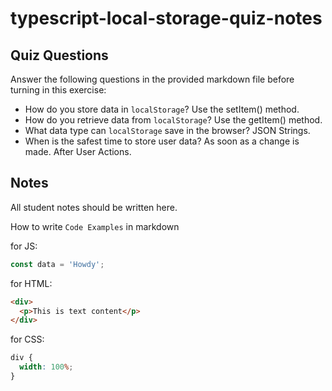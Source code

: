 # typescript-local-storage-quiz-notes

## Quiz Questions

Answer the following questions in the provided markdown file before turning in this exercise:

- How do you store data in `localStorage`?
Use the setItem() method.
- How do you retrieve data from `localStorage`?
Use the getItem() method.
- What data type can `localStorage` save in the browser?
JSON Strings.
- When is the safest time to store user data?
As soon as a change is made. After User Actions.
## Notes

All student notes should be written here.

How to write `Code Examples` in markdown

for JS:

```javascript
const data = 'Howdy';
```

for HTML:

```html
<div>
  <p>This is text content</p>
</div>
```

for CSS:

```css
div {
  width: 100%;
}
```
